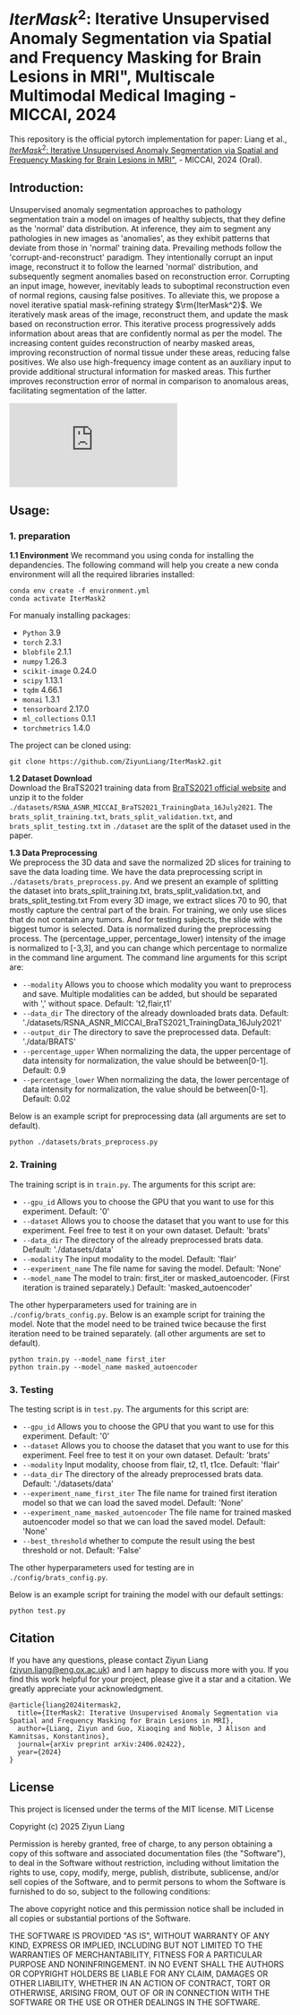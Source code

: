 # $IterMask^2$: Iterative Unsupervised Anomaly Segmentation via Spatial and Frequency Masking for Brain Lesions in MRI"</a>, Multiscale Multimodal Medical Imaging - MICCAI, 2024

This repository is the official pytorch implementation for paper: Liang et al., <a href="https://arxiv.org/abs/2308.16150">$IterMask^2$: Iterative Unsupervised Anomaly Segmentation via Spatial and Frequency Masking for Brain Lesions in MRI"</a>, - MICCAI, 2024 (Oral).


## Introduction:
Unsupervised anomaly segmentation approaches to pathology segmentation train a model on images of healthy subjects, that they define as the 'normal' data distribution. At inference, they aim to segment any pathologies in new images as 'anomalies', as they exhibit patterns that deviate from those in 'normal' training data.
Prevailing methods follow the 'corrupt-and-reconstruct' paradigm. They intentionally corrupt an input image, reconstruct it to follow the learned 'normal' distribution, and subsequently segment anomalies based on reconstruction error. Corrupting an input image, however, inevitably leads to suboptimal reconstruction even of normal regions, causing false positives. 
To alleviate this, we propose a novel iterative spatial mask-refining strategy $\rm{IterMask^2}$. 
We iteratively mask areas of the image, reconstruct them, and update the mask based on reconstruction error. This iterative process progressively adds information about areas that are confidently normal as per the model. The increasing content guides reconstruction of nearby masked areas, improving reconstruction of normal tissue under these areas, reducing false positives. 
We also use high-frequency image content as an auxiliary input to provide additional structural information for masked areas. This further improves reconstruction error of normal in comparison to anomalous areas, facilitating segmentation of the latter. 


[//]: # 
![Image text](https://github.com/ZiyunLiang/Itermask2/img/img1.pdf)

[//]: # (![Image text]&#40;https://github.com/ZiyunLiang/Itermask2/img/img2.png&#41;)

## Usage:

### 1. preparation
**1.1 Environment**
We recommand you using conda for installing the depandencies.
The following command will help you create a new conda environment will all the required libraries installed: 
```
conda env create -f environment.yml
conda activate IterMask2
```
For manualy installing packages:
- `Python`                 3.9
- `torch`                   2.3.1
- `blobfile`                2.1.1
- `numpy`                   1.26.3
- `scikit-image`            0.24.0
- `scipy`                   1.13.1
- `tqdm`                    4.66.1
- `monai`                   1.3.1
- `tensorboard`            2.17.0
- `ml_collections`         0.1.1
- `torchmetrics`             1.4.0

The project can be cloned using:
```
git clone https://github.com/ZiyunLiang/IterMask2.git
```
**1.2 Dataset Download**\
Download the BraTS2021 training data from <a href="http://www.braintumorsegmentation.org/">BraTS2021 official website</a> and unzip it to the folder `./datasets/RSNA_ASNR_MICCAI_BraTS2021_TrainingData_16July2021`.
The `brats_split_training.txt`, `brats_split_validation.txt`, and `brats_split_testing.txt` in `./dataset` are the split of the dataset used in the paper. 

**1.3 Data Preprocessing**\
We preprocess the 3D data and save the normalized 2D slices for training to save the data loading time.
We have the data preprocessing script in `./datasets/brats_preprocess.py`. And we present an example of splitting the dataset into brats_split_training.txt, brats_split_validation.txt, and brats_split_testing.txt
From every 3D image, we extract slices 70 to 90, that mostly capture the central part of the brain. For training, we only use slices that
do not contain any tumors. And for testing subjects, the slide with the biggest tumor is selected. Data is normalized during the preprocessing process. The (percentage_upper, percentage_lower) intensity of the image is normalized to [-3,3], and you can change which percentage to normalize in the command line argument.
The command line arguments for this script are:
  - `--modality` Allows you to choose which modality you want to preprocess and save. Multiple modalities can be added, but should be separated with ',' without space. Default: 't2,flair,t1'
  - `--data_dir` The directory of the already downloaded brats data. Default: './datasets/RSNA_ASNR_MICCAI_BraTS2021_TrainingData_16July2021'
  - `--output_dir` The directory to save the preprocessed data. Default: './data/BRATS'
  - `--percentage_upper` When normalizing the data, the upper percentage of data intensity for normalization, the value should be between[0-1]. Default: 0.9
  - `--percentage_lower` When normalizing the data, the lower percentage of data intensity for normalization, the value should be between[0-1]. Default: 0.02

Below is an example script for preprocessing data (all arguments are set to default).
```
python ./datasets/brats_preprocess.py 
```

### 2. Training

The training script is in `train.py`. The arguments for this script are:
  - `--gpu_id` Allows you to choose the GPU that you want to use for this experiment. Default: '0'
  - `--dataset` Allows you to choose the dataset that you want to use for this experiment. Feel free to test it on your own dataset. Default: 'brats'
  - `--data_dir` The directory of the already preprocessed brats data. Default: './datasets/data'
  - `--modality` The input modality to the model. Default: 'flair'
  - `--experiment_name` The file name for saving the model. Default: 'None'
  - `--model_name` The model to train: first_iter or masked_autoencoder. (First iteration is trained separately.) Default: 'masked_autoencoder'

The other hyperparameters used for training are in `./config/brats_config.py`. 
Below is an example script for training the model. Note that the model need to be trained twice 
because the first iteration need to be trained separately. (all other arguments are set to default).
```
python train.py --model_name first_iter
python train.py --model_name masked_autoencoder
```

### 3. Testing 
The testing script is in `test.py`.
The arguments for this script are:
  - `--gpu_id` Allows you to choose the GPU that you want to use for this experiment. Default: '0'
  - `--dataset` Allows you to choose the dataset that you want to use for this experiment. Feel free to test it on your own dataset. Default: 'brats'
  - `--modality` Input modality, choose from flair, t2, t1, t1ce. Default: 'flair'
  - `--data_dir` The directory of the already preprocessed brats data. Default: './datasets/data'
  - `--experiment_name_first_iter` The file name for trained first iteration model so that we can load the saved model. Default: 'None'
  - `--experiment_name_masked_autoencoder` The file name for trained masked autoencoder model so that we can load the saved model. Default: 'None'
  - `--best_threshold` whether to compute the result using the best threshold or not. Default: 'False'
  
The other hyperparameters used for testing are in `./config/brats_config.py`.

Below is an example script for training the model with our default settings:
```
python test.py
```

## Citation
If you have any questions, please contact Ziyun Liang (ziyun.liang@eng.ox.ac.uk) and I am happy to discuss more with you. 
If you find this work helpful for your project, please give it a star and a citation. 
We greatly appreciate your acknowledgment.
```
@article{liang2024itermask2,
  title={IterMask2: Iterative Unsupervised Anomaly Segmentation via Spatial and Frequency Masking for Brain Lesions in MRI},
  author={Liang, Ziyun and Guo, Xiaoqing and Noble, J Alison and Kamnitsas, Konstantinos},
  journal={arXiv preprint arXiv:2406.02422},
  year={2024}
}
```

## License
This project is licensed under the terms of the MIT license.
MIT License

Copyright (c) 2025 Ziyun Liang

Permission is hereby granted, free of charge, to any person obtaining a copy of this software and associated documentation files (the "Software"), to deal in the Software without restriction, including without limitation the rights to use, copy, modify, merge, publish, distribute, sublicense, and/or sell copies of the Software, and to permit persons to whom the Software is furnished to do so, subject to the following conditions:

The above copyright notice and this permission notice shall be included in all copies or substantial portions of the Software.

THE SOFTWARE IS PROVIDED "AS IS", WITHOUT WARRANTY OF ANY KIND, EXPRESS OR IMPLIED, INCLUDING BUT NOT LIMITED TO THE WARRANTIES OF MERCHANTABILITY, FITNESS FOR A PARTICULAR PURPOSE AND NONINFRINGEMENT. IN NO EVENT SHALL THE AUTHORS OR COPYRIGHT HOLDERS BE LIABLE FOR ANY CLAIM, DAMAGES OR OTHER LIABILITY, WHETHER IN AN ACTION OF CONTRACT, TORT OR OTHERWISE, ARISING FROM, OUT OF OR IN CONNECTION WITH THE SOFTWARE OR THE USE OR OTHER DEALINGS IN THE SOFTWARE. 
